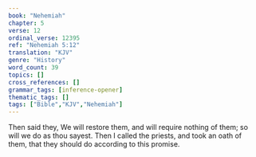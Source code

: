 ```yaml
---
book: "Nehemiah"
chapter: 5
verse: 12
ordinal_verse: 12395
ref: "Nehemiah 5:12"
translation: "KJV"
genre: "History"
word_count: 39
topics: []
cross_references: []
grammar_tags: [inference-opener]
thematic_tags: []
tags: ["Bible","KJV","Nehemiah"]
---
```

Then said they, We will restore them, and will require nothing of them; so will we do as thou sayest. Then I called the priests, and took an oath of them, that they should do according to this promise.
